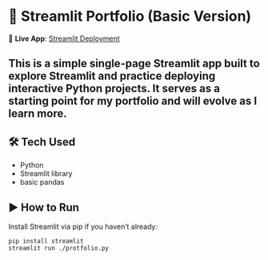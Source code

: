 # 📄 Streamlit Portfolio (Basic Version)
🔗 **Live App**: [Streamlit Deployment](https://unfazed-07-basic-streamlit-protfolio-portfolio-2bxnoz.streamlit.app/)

This is a simple single-page Streamlit app built to explore Streamlit and practice deploying interactive Python projects. It serves as a starting point for my portfolio and will evolve as I learn more.
---
## 🛠 Tech Used

- Python
- Streamlit library
- basic pandas

## ▶️ How to Run

Install Streamlit via pip if you haven’t already:
```terminal
pip install streamlit
streamlit run ./protfolio.py

